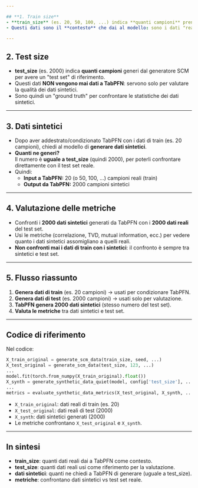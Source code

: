 ```yaml
---

## **1. Train size**
- **train_size** (es. 20, 50, 100, ...) indica **quanti campioni** prendi dal generatore SCM per addestrare/condizionare TabPFN.
- Questi dati sono il **contesto** che dai al modello: sono i dati "reali" che TabPFN vede per imparare la distribuzione.

---
```


## **2. Test size**
- **test_size** (es. 2000) indica **quanti campioni** generi dal generatore SCM per avere un "test set" di riferimento.
- Questi dati **NON vengono mai dati a TabPFN**: servono solo per valutare la qualità dei dati sintetici.
- Sono quindi un "ground truth" per confrontare le statistiche dei dati sintetici.

---

## **3. Dati sintetici**
- Dopo aver addestrato/condizionato TabPFN con i dati di train (es. 20 campioni), chiedi al modello di **generare dati sintetici**.
- **Quanti ne generi?**  
  Il numero è **uguale a test_size** (quindi 2000), per poterli confrontare direttamente con il test set reale.
- Quindi:  
  - **Input a TabPFN:** 20 (o 50, 100, ...) campioni reali (train)
  - **Output da TabPFN:** 2000 campioni sintetici

---

## **4. Valutazione delle metriche**
- Confronti i **2000 dati sintetici** generati da TabPFN con i **2000 dati reali** del test set.
- Usi le metriche (correlazione, TVD, mutual information, ecc.) per vedere quanto i dati sintetici assomigliano a quelli reali.
- **Non confronti mai i dati di train con i sintetici**: il confronto è sempre tra sintetici e test set.

---

## **5. Flusso riassunto**
1. **Genera dati di train** (es. 20 campioni) → usati per condizionare TabPFN.
2. **Genera dati di test** (es. 2000 campioni) → usati solo per valutazione.
3. **TabPFN genera 2000 dati sintetici** (stesso numero del test set).
4. **Valuta le metriche** tra dati sintetici e test set.

---

## **Codice di riferimento**
Nel codice:
```python
X_train_original = generate_scm_data(train_size, seed, ...)
X_test_original = generate_scm_data(test_size, 123, ...)
...
model.fit(torch.from_numpy(X_train_original).float())
X_synth = generate_synthetic_data_quiet(model, config['test_size'], ...)
...
metrics = evaluate_synthetic_data_metrics(X_test_original, X_synth, ...)
```
- `X_train_original`: dati reali di train (es. 20)
- `X_test_original`: dati reali di test (2000)
- `X_synth`: dati sintetici generati (2000)
- Le metriche confrontano `X_test_original` e `X_synth`.

---

## **In sintesi**
- **train_size**: quanti dati reali dai a TabPFN come contesto.
- **test_size**: quanti dati reali usi come riferimento per la valutazione.
- **dati sintetici**: quanti ne chiedi a TabPFN di generare (uguale a test_size).
- **metriche**: confrontano dati sintetici vs test set reale.

